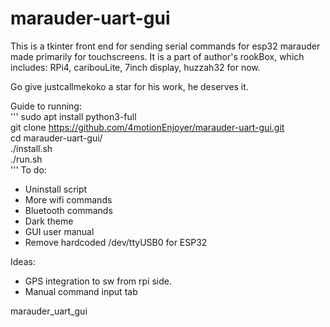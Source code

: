 # marauder-uart-gui
This is a tkinter front end for sending serial commands for esp32 marauder made primarily for touchscreens.
It is a part of author's rookBox, which includes:
RPi4, caribouLite, 7inch display, huzzah32 for now.

Go give justcallmekoko a star for his work, he deserves it.


Guide to running:  \
'''
sudo apt install python3-full \
git clone https://github.com/4motionEnjoyer/marauder-uart-gui.git \
cd marauder-uart-gui/ \
./install.sh \
./run.sh \
'''
To do:
- Uninstall script
- More wifi commands
- Bluetooth commands
- Dark theme
- GUI user manual
- Remove hardcoded /dev/ttyUSB0 for ESP32 

Ideas:
- GPS integration to sw from rpi side. 
- Manual command input tab


marauder_uart_gui
